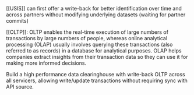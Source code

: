 [[USIS]] can first offer a write-back for better identification over time and across partners without modifying underlying datasets (waiting for partner commits)

[[OLTP]]: OLTP enables the real-time execution of large numbers of transactions by large numbers of people, whereas online analytical processing (OLAP) usually involves querying these transactions (also referred to as records) in a database for analytical purposes. OLAP helps companies extract insights from their transaction data so they can use it for making more informed decisions.

Build a high performance data clearinghouse with write-back OLTP across all servicers, allowing write/update transactions without requiring sync with API source.